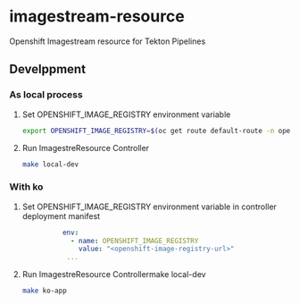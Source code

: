 # imagestream-resource
Openshift Imagestream resource for Tekton Pipelines

## Develppment

### As local process

1. Set OPENSHIFT_IMAGE_REGISTRY environment variable
    ```bash
    export OPENSHIFT_IMAGE_REGISTRY=$(oc get route default-route -n openshift-image-registry -o jsonpath='{.spec.host}')
    ```

2. Run ImagestreResource Controller
    ```bash
    make local-dev
    ```

### With ko

1. Set OPENSHIFT_IMAGE_REGISTRY environment variable in controller deployment manifest
    ```yaml
              env:
                - name: OPENSHIFT_IMAGE_REGISTRY
                  value: "<openshift-image-registry-url>"
               ...
    ```
2. Run ImagestreResource Controllermake local-dev
    ```bash
    make ko-app
    ```

